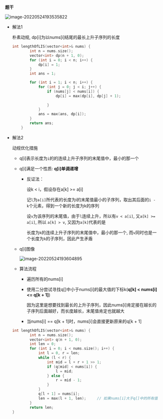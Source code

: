 **题干**

![image-20220524193535822](http://www.cdn.liver0377.xyz/typora/202205241935895.png)

- 解法1

  朴素动规, dp[i]为以nums[i]结尾的最长上升子序列的长度

  ```cpp
  int lengthOfLIS(vector<int>& nums) {
          int n = nums.size();
          vector<int> dp(n + 1, 0);
          for (int i = 0; i < n; i++) {
              dp[i] = 1;
          }
          int ans = 1;
  
          for (int i = 1; i < n; i++) {
              for (int j = 0; j < i; j++) {
                  if (nums[j] < nums[i]) {
                      dp[i] = max(dp[i], dp[j] + 1);
                      
                  }
              }
              ans = max(ans, dp[i]);
          }
          return ans;
      }
  ```

- 解法2

  动规优化措施

  - q[i]表示长度为`i`的的连续上升子序列的末尾值中，最小的那一个

  - q[i]满足一个性质: **q[i]单调递增**

    - 反证法：

      设k < i，假设存在a[k] >= a[i]

      记`l`为`a[i]`所代表的长度为i的末尾值最小的子序列，取出其后面的`i - k`个元素，得到一个新的长度为k的序列

      设`v`为该序列的末尾值，由于`l`连续上升，所以有`v < a[i]`, 又`a[k] >= a[i]`, 所以 `a[k] > v`, 又因为`a[k]`代表的是

      长度为`k`的连续上升子序列的末尾值中，最小的那一个, 而`v`同时也是一个长度为`k`的子序列，因此产生矛盾

  - q[i]图像

    ![image-20220524193604895](http://www.cdn.liver0377.xyz/typora/202205241936948.png)

  - 算法流程

    - 遍历所有的nums[i]

    - 使用二分尝试寻找q[]中小于nums[i]的最大值的下标k(**q[k] < nums[i] <= q[k + 1]**)

      因为这里是想要找到最长的上升子序列，因此nums[i]肯定接在越长的子序列后面越好，而长度越长，末尾值肯定也就越大

    - 当nums[i] == q[k + 1]时，nums[i]会直接更新原来的q[k + 1]

  ```cpp
  int lengthOfLIS(vector<int>& nums) {
          int n = nums.size();
          vector<int> q(n + 1, 0);
          int len = 0;
          for (int i = 0; i < nums.size(); i++) {
              int l = 0, r = len;
              while (l < r) {
                  int mid = l + r + 1 >> 1;
                  if (q[mid] < nums[i]) {
                      l = mid;
                  } else {
                      r = mid - 1;
                  }
              } 
              q[l + 1] = nums[i];
              len = max(l + 1, len);     // 如果nums[i]大于q[]中的所有值，那么len就会增加
          }
          return len;
  }
  ```

  



